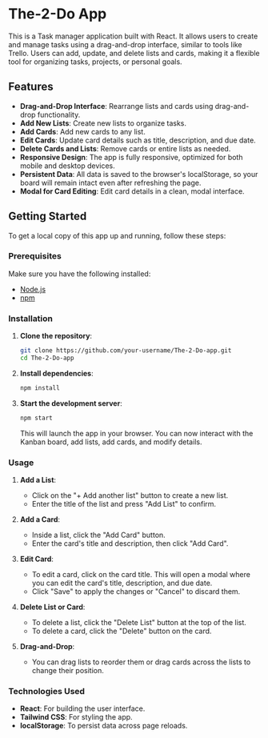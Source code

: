 # The-2-Do App

This is a Task manager application built with React. It allows users to create and manage tasks using a drag-and-drop interface, similar to tools like Trello. Users can add, update, and delete lists and cards, making it a flexible tool for organizing tasks, projects, or personal goals.

## Features

- **Drag-and-Drop Interface**: Rearrange lists and cards using drag-and-drop functionality.
- **Add New Lists**: Create new lists to organize tasks.
- **Add Cards**: Add new cards to any list.
- **Edit Cards**: Update card details such as title, description, and due date.
- **Delete Cards and Lists**: Remove cards or entire lists as needed.
- **Responsive Design**: The app is fully responsive, optimized for both mobile and desktop devices.
- **Persistent Data**: All data is saved to the browser's localStorage, so your board will remain intact even after refreshing the page.
- **Modal for Card Editing**: Edit card details in a clean, modal interface.

## Getting Started

To get a local copy of this app up and running, follow these steps:

### Prerequisites

Make sure you have the following installed:
- [Node.js](https://nodejs.org/)
- [npm](https://www.npmjs.com/)

### Installation

1. **Clone the repository**:

    ```bash
    git clone https://github.com/your-username/The-2-Do-app.git
    cd The-2-Do-app
    ```

2. **Install dependencies**:

    ```bash
    npm install
    ```

3. **Start the development server**:

    ```bash
    npm start
    ```

   This will launch the app in your browser. You can now interact with the Kanban board, add lists, add cards, and modify details.

### Usage

1. **Add a List**:
   - Click on the "+ Add another list" button to create a new list.
   - Enter the title of the list and press "Add List" to confirm.

2. **Add a Card**:
   - Inside a list, click the "Add Card" button.
   - Enter the card's title and description, then click "Add Card".

3. **Edit Card**:
   - To edit a card, click on the card title. This will open a modal where you can edit the card's title, description, and due date.
   - Click "Save" to apply the changes or "Cancel" to discard them.

4. **Delete List or Card**:
   - To delete a list, click the "Delete List" button at the top of the list.
   - To delete a card, click the "Delete" button on the card.

5. **Drag-and-Drop**:
   - You can drag lists to reorder them or drag cards across the lists to change their position.

### Technologies Used

- **React**: For building the user interface.
- **Tailwind CSS**: For styling the app.
- **localStorage**: To persist data across page reloads.


